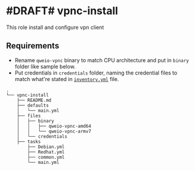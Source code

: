 #DRAFT# vpnc-install
=========

This role install and configure vpn client

Requirements
------------

- Rename `qweio-vpnc` binary to match CPU architecture and put in `binary` folder like sample below.
- Put credentials in `credentials` folder, naming the credential files to match what're stated in [`inventory.yml`](../inventory.yml) file.

```
.
└── vpnc-install
    ├── README.md
    ├── defaults
    │   └── main.yml
    ├── files
    │   ├── binary
    │   │   ├── qweio-vpnc-amd64
    │   │   └── qweio-vpnc-armv7
    │   └── credentials
    ├── tasks
        ├── Debian.yml
        ├── Redhat.yml
        ├── common.yml
        └── main.yml
```

